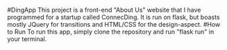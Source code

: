 #DingApp
This project is a front-end "About Us" website that I have programmed for a startup called ConnecDing. It is run on flask, but boasts mostly JQuery for transitions and HTML/CSS for the design-aspect.
#How to Run
To run this app, simply clone the repository and run "flask run" in your terminal.
